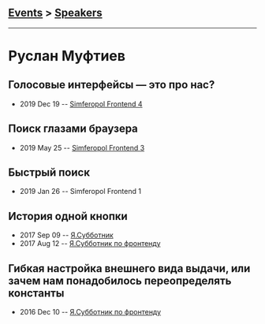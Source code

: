 ## [Events](../README.md) > [Speakers](../speakers.md)
---

# Руслан Муфтиев

## Голосовые интерфейсы — это про нас?
- 2019 Dec 19 -- [Simferopol Frontend 4](https://youtu.be/0wD1hAYYkEY)    
## Поиск глазами браузера
- 2019 May 25 -- [Simferopol Frontend 3](https://www.youtube.com/watch?v=Fx2o3lV-eD4)    
## Быстрый поиск
- 2019 Jan 26 -- Simferopol Frontend 1    
## История одной кнопки
- 2017 Sep 09 -- [Я.Субботник](https://events.yandex.ru/lib/talks/4918/)    
- 2017 Aug 12 -- [Я.Субботник по фронтенду](https://events.yandex.ru/lib/talks/4839/)    
## Гибкая настройка внешнего вида выдачи, или зачем нам понадобилось переопределять константы
- 2016 Dec 10 -- [Я.Субботник по фронтенду](https://events.yandex.ru/lib/talks/4265/)    
